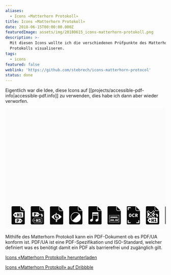 ```yaml
---
aliases:
  - Icons «Matterhorn Protokoll»
title: Icons «Matterhorn Protokoll»
date: 2018-06-15T00:00:00.000Z
featuredImage: assets/img/20180615_icons-matterhorn-protokoll.png
description: >-
  Mit diesen Icons wollte ich die verschiedenen Prüfpunkte des Matterhorn
  Protokolls visualiseren.
tags:
  - icons
featured: false
weblink: 'https://github.com/stebrech/icons-matterhorn-protocol'
status: done
---
```

Eigentlich war die Idee, diese Icons auf [[projects/accessible-pdf-info|accessible-pdf.info]] zu verwenden, dies habe ich dann aber wieder verworfen.

![Icons Matterhorn Protokoll.](assets/img/20180615_icons-matterhorn-protokoll_1.gif)

Mithilfe des Matterhorn Protokoll kann ein PDF-Dokument ob es PDF/UA konform ist. PDF/UA ist eine PDF-Spezifikation und ISO-Standard, welcher definiert was es benötigt damit ein PDF als barrierefrei und zugänglich gilt.

[Icons «Matterhorn Protokoll» herunterladen](https://github.com/stebrech/icons-matterhorn-protocol)

[Icons «Matterhorn Protokoll» auf Dribbble](https://dribbble.com/shots/4710628-Icons-Matterhorn-Protocol)
